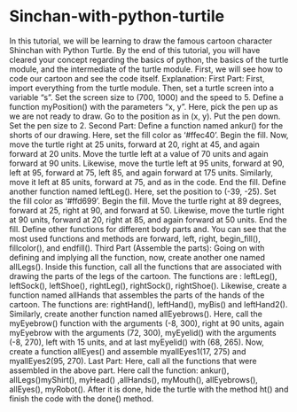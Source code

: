 # Sinchan-with-python-turtile
In this tutorial, we will be learning to draw the famous cartoon character Shinchan with Python Turtle. By the end of this tutorial, you will have cleared your concept regarding the basics of python, the basics of the turtle module, and the intermediate of the turtle module. First, we will see how to code our cartoon and see the code itself. Explanation: First Part:      First, import everything from the turtle module. Then, set a turtle screen into a variable “s”. Set the screen size to (700, 1000) and the speed to 5.     Define a function myPosition() with the parameters “x, y”. Here, pick the pen up as we are not ready to draw. Go to the position as in (x, y). Put the pen down. Set the pen size to 2.  Second Part:      Define a function named ankur() for the shorts of our drawing. Here, set the fill color as ‘#ffec40’. Begin the fill. Now, move the turtle right at 25 units, forward at 20, right at 45, and again forward at 20 units. Move the turtle left at a value of 70 units and again forward at 90 units. Likewise, move the turtle left at 95 units, forward at 90, left at 95, forward at 75, left 85, and again forward at 175 units. Similarly, move it left at 85 units, forward at 75, and as in the code. End the fill.     Define another function named leftLeg(). Here, set the position to (-39, -25). Set the fill color as ‘#ffd699’. Begin the fill. Move the turtle right at 89 degrees, forward at 25, right at 90, and forward at 50. Likewise, move the turtle right at 90 units, forward at 20, right at 85, and again forward at 50 units. End the fill.     Define other functions for different body parts and. You can see that the most used functions and methods are forward, left, right, begin_fill(), fillcolor(), and endfill().  Third Part (Assemble the parts):      Going on with defining and implying all the function, now, create another one named allLegs(). Inside this function, call all the functions that are associated with drawing the parts of the legs of the cartoon. The functions are : leftLeg(), leftSock(), leftShoe(), rightLeg(), rightSock(), rightShoe().     Likewise, create a function named allHands that assembles the parts of the hands of the cartoon. The functions are: rightHand(), leftHand(), myBis() and leftHand2().     Similarly, create another function named allEyebrows(). Here, call the myEyebrow() function with the arguments (-8, 300), right at 90 units, again myEyebrow with the arguments (72, 300), myEyelid() with the arguments (-8, 270), left with 15 units, and at last myEyelid() with (68, 265).     Now, create a function allEyes() and assemble myallEyes1(17, 275) and myallEyes2(95, 270).  Last Part:      Here, call all the functions that were assembled in the above part. Here call the function: ankur(), allLegs()myShirt(), myHead() ,allHands(), myMouth(), allEyebrows(), allEyes(), myRobot().     After it is done, hide the turtle with the method ht() and finish the code with the done() method.
